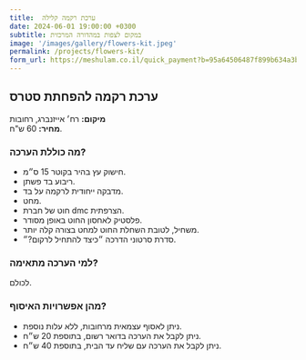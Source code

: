 ```yaml
---
title:  ערכת רקמה קלילה
date: 2024-06-01 19:00:00 +0300
subtitle: במקום לצפות במהדורה המרכזית
image: '/images/gallery/flowers-kit.jpeg'
permalink: /projects/flowers-kit/
form_url: https://meshulam.co.il/quick_payment?b=95a64506487f899b634a3b884fa4245e
---
```


## ערכת רקמה להפחתת סטרס

**מיקום:** רח׳ אייזנברג, רחובות  
**מחיר:** 60 ש"ח.   

### מה כוללת הערכה?

- חישוק עץ בהיר בקוטר 15 ס״מ.
- ריבוע בד פשתן.
- מדבקה ייחודית לרקמה על בד.
- מחט.
- חוט של חברת dmc הצרפתית.
- פלסטיק לאחסון החוט באופן מסודר.
- משחיל, לטובת השחלת החוט למחט בצורה קלה יותר.
- סדרת סרטוני הדרכה ״כיצד להתחיל לרקום?״.

### למי הערכה מתאימה?

לכולם.

### מהן אפשרויות האיסוף?

- ניתן לאסוף עצמאית מרחובות, ללא עלות נוספת.
- ניתן לקבל את הערכה בדואר רשום, בתוספת 20 ש״ח.
- ניתן לקבל את הערכה עם שליח עד הבית, בתוספת 40 ש״ח.
